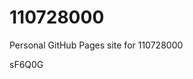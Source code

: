 # 110728000
Personal GitHub Pages site for 110728000



























































sF6Q0G
